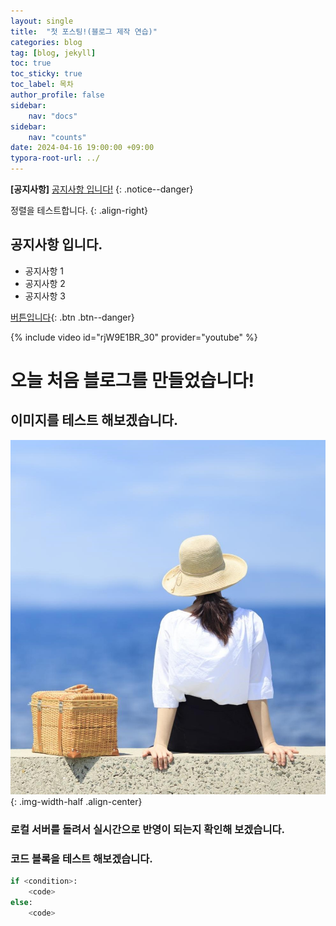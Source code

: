 ```yaml
---
layout: single
title:  "첫 포스팅!(블로그 제작 연습)"
categories: blog
tag: [blog, jekyll]
toc: true
toc_sticky: true
toc_label: 목차
author_profile: false
sidebar:
    nav: "docs"
sidebar:
    nav: "counts"
date: 2024-04-16 19:00:00 +09:00
typora-root-url: ../
---
```


**[공지사항]** [공지사항 입니다!](https://mmistakes.github.io/minimal-mistakes/docs/quick-start-guide/)
{: .notice--danger}

정렬을 테스트합니다.
{: .align-right}

<div class="notice--success">
    <h2>공지사항 입니다.</h2>
    <ul>
        <li>공지사항 1</li>
        <li>공지사항 2</li>
        <li>공지사항 3</li>
    </ul>
</div>

[버튼입니다](/categories/){: .btn .btn--danger}




{% include video id="rjW9E1BR_30" provider="youtube" %}

# 오늘 처음 블로그를 만들었습니다!

## 이미지를 테스트 해보겠습니다.

![그림1](/images/2024-04-16-first/그림1.jpg){: .img-width-half .align-center}

### 로컬 서버를 돌려서 실시간으로 반영이 되는지 확인해 보겠습니다.

### 코드 블록을 테스트 해보겠습니다.
```python
if <condition>:
    <code>
else:
    <code>
```